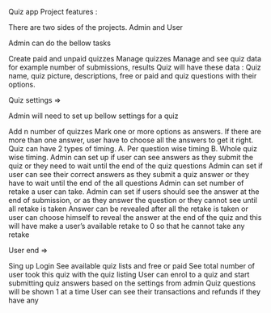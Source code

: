 Quiz app Project features :

There are two sides of the projects. Admin and User

Admin can do the bellow tasks

Create paid and unpaid quizzes
Manage quizzes
Manage and see quiz data for example number of submissions, results
Quiz will have these data : Quiz name, quiz picture, descriptions, free or paid and quiz questions with their options.

Quiz settings =>

Admin will need to set up bellow settings for a quiz

Add n number of quizzes
Mark one or more options as answers. If there are more than one answer, user have to choose all the answers to get it right.
Quiz can have 2 types of timing. A. Per question wise timing B. Whole quiz wise timing.
Admin can set up if user can see answers as they submit the quiz or they need to wait until the end of the quiz questions
Admin can set if user can see their correct answers as they submit a quiz answer or they have to wait until the end of the all questions
Admin can set number of retake a user can take.
Admin can set if users should see the answer at the end of submission, or as they answer the question or they cannot see until all retake is taken
Answer can be revealed after all the retake is taken or user can choose himself to reveal the answer at the end of the quiz and this will have make a user’s available retake to 0 so that he cannot take any retake

User end ⇒

Sing up
Login
See available quiz lists and free or paid
See total number of user took this quiz with the quiz listing
User can enrol to a quiz and start submitting quiz answers based on the settings from admin
Quiz questions will be shown 1 at a time
User can see their transactions and refunds if they have any
